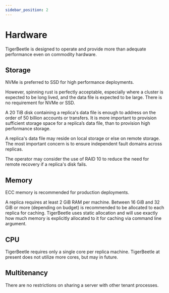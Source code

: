 ```yaml
---
sidebar_position: 2
---
```


# Hardware

TigerBeetle is designed to operate and provide more than adequate performance even on commodity
hardware.

## Storage

NVMe is preferred to SSD for high performance deployments.

However, spinning rust is perfectly acceptable, especially where a cluster is expected to be long
lived, and the data file is expected to be large. There is no requirement for NVMe or SSD.

A 20 TiB disk containing a replica's data file is enough to address on the order of 50 billion
accounts or transfers. It is more important to provision sufficient storage space for a replica’s
data file, than to provision high performance storage.

A replica's data file may reside on local storage or else on remote storage. The most important
concern is to ensure independent fault domains across replicas.

The operator may consider the use of RAID 10 to reduce the need for remote recovery if a replica's
disk fails.

## Memory

ECC memory is recommended for production deployments.

A replica requires at least 2 GiB RAM per machine. Between 16 GiB and 32 GiB or more (depending on
budget) is recommended to be allocated to each replica for caching. TigerBeetle uses static
allocation and will use exactly how much memory is explicitly allocated to it for caching via
command line argument.

## CPU

TigerBeetle requires only a single core per replica machine. TigerBeetle at present does not utilize
more cores, but may in future.

## Multitenancy

There are no restrictions on sharing a server with other tenant processes.
